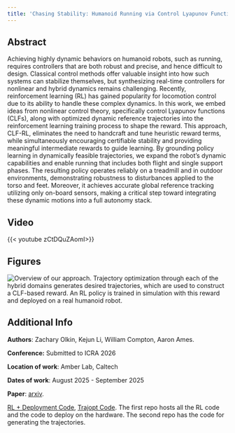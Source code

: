 ```yaml
---
title: 'Chasing Stability: Humanoid Running via Control Lyapunov Function Guided Reinforcement Learning'
---
```



## Abstract
Achieving highly dynamic behaviors on humanoid robots, such as running, requires controllers that are both robust and precise, and hence difficult to design. Classical control methods offer valuable insight into how such systems can stabilize themselves, but synthesizing real-time controllers for nonlinear and hybrid dynamics remains challenging. Recently, reinforcement learning (RL) has gained popularity for locomotion control due to its ability to handle these complex dynamics. In this work, we embed ideas from nonlinear control theory, specifically control Lyapunov functions (CLFs), along with optimized dynamic reference trajectories into the reinforcement learning training process to shape the reward. This approach, CLF-RL, eliminates the need to handcraft and tune heuristic reward terms, while simultaneously encouraging certifiable stability and providing meaningful intermediate rewards to guide learning. By grounding policy learning in dynamically feasible trajectories, we expand the robot’s dynamic capabilities and enable running that includes both flight and single support phases. The resulting policy operates reliably on a treadmill and in outdoor environments, demonstrating robustness to disturbances applied to the torso and feet. Moreover, it achieves accurate global reference tracking utilizing only on-board sensors, making a critical step toward integrating these dynamic motions into a full autonomy stack.

## Video
{{< youtube zCtDQuZAomI>}}

## Figures
![](/research/images/clf_rl_running_hero_fig.jpg "Overview of our approach. Trajectory optimization through each of the hybrid domains generates desired trajectories, which are used to construct a CLF-based reward. An RL policy is trained in simulation with this reward and deployed on a real humanoid robot.")



<!-- ## Citation:
```
TBD
``` -->

## Additional Info
**Authors**: Zachary Olkin, Kejun Li, William Compton, Aaron Ames.

**Conference:** Submitted to ICRA 2026

**Location of work**: Amber Lab, Caltech

**Dates of work**: August 2025 - September 2025

**Paper**: [arxiv](https://arxiv.org/abs/2509.19573).

[RL + Deployment Code](https://github.com/Zolkin1/robot_rl), [Trajopt Code](https://github.com/Caltech-AMBER/traj_opt). The first repo hosts all the RL code and the code to deploy on the hardware. The second repo has the code for generating the trajectories.